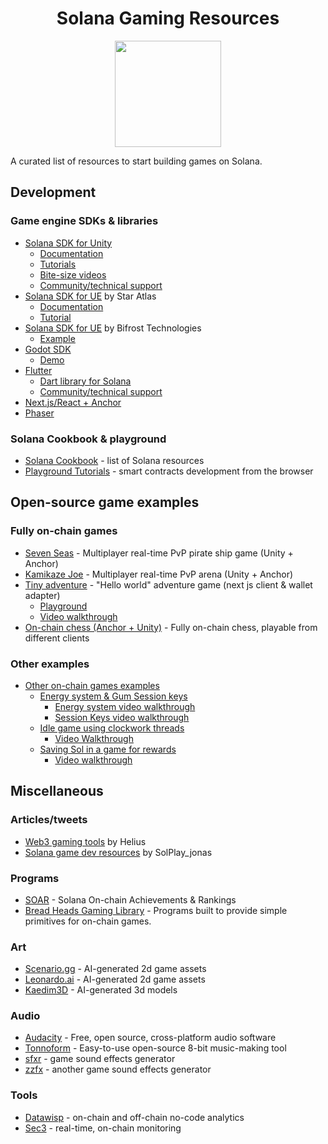 <div align="center">
 <h1>Solana Gaming Resources</h1>

<a href="https://docs.magicblock.gg"><img height="170x" src="https://i.imgur.com/mYinlU7.png" /></a>
</div>
A curated list of resources to start building games on Solana. 

 <h2>Development</h2>
 <h3>Game engine SDKs & libraries</h3>

- [Solana SDK for Unity](https://github.com/magicblock-labs/Solana.Unity-SDK)
   - [Documentation](https://solana.unity-sdk.gg/)
   - [Tutorials](https://docs.magicblock.gg/SolanaUnitySDK/guides/mint-an-nft)
   - [Bite-size videos](https://www.youtube.com/@Magicblock-Labs)
   - [Community/technical support](https://discord.gg/34mAReH8gu)
- [Solana SDK for UE](https://github.com/staratlasmeta/FoundationKit) by Star Atlas
  - [Documentation](https://github.com/staratlasmeta/FoundationKit/tree/main/Documentation)
  - [Tutorial](https://www.youtube.com/watch?v=S8fm8mFeUkk)
- [Solana SDK for UE](https://github.com/Bifrost-Technologies/Solana-Unreal-SDK) by Bifrost Technologies
  - [Example](https://github.com/kgilliam125/frontier-program)
- [Godot SDK](https://github.com/Virus-Axel/godot-solana-sdk)
  - [Demo](https://github.com/ZenRepublic/GodotSolanaSDK)
- [Flutter](https://github.com/espresso-cash/espresso-cash-public)
  - [Dart library for Solana](https://github.com/espresso-cash/espresso-cash-public/tree/master/packages/solana)
  - [Community/technical support](https://discord.com/invite/wK6WX7974J)
- [Next.js/React + Anchor](https://solanacookbook.com/gaming/game-sdks.html#next-js-react-anchor)
- [Phaser](https://github.com/Bread-Heads-NFT/phaser-solana-platformer-template)

 <h3>Solana Cookbook & playground</h3>
 
- [Solana Cookbook](https://solanacookbook.com/gaming/intro.html) - list of Solana resources
- [Playground Tutorials](https://beta.solpg.io/tutorials/) - smart contracts development from the browser

 <h2>Open-source game examples</h2>
 <h3>Fully on-chain games</h3>
 
  - [Seven Seas](https://github.com/solana-developers/solana-game-starter-kits/tree/main/seven-seas)  - Multiplayer real-time PvP pirate ship game (Unity + Anchor)
  - [Kamikaze Joe](https://github.com/GabrielePicco/Chainstrike) - Multiplayer real-time PvP arena (Unity + Anchor)
  - [Tiny adventure](https://github.com/solana-developers/solana-game-starter-kits/tree/main/tiny-adventure) - "Hello world" adventure game (next js client & wallet adapter)
    - [Playground](https://beta.solpg.io/tutorials/tiny-adventure)
    - [Video walkthrough](https://www.youtube.com/watch?v=_vQ3bSs3svs&t=976s&ab_channel=SolPlay)
  - [On-chain chess (Anchor + Unity)](https://github.com/magicblock-labs/Solana-Unity-Chess) - Fully on-chain chess, playable from different clients
  
 <h3>Other examples</h3>

- [Other on-chain games examples](https://github.com/solana-developers/solana-game-starter-kits)
  - [Energy system & Gum Session keys](https://github.com/solana-developers/solana-game-starter-kits/tree/main/idle-game)
    - [Energy system video walkthrough](https://www.youtube.com/watch?v=YYQtRCXJBgs&t=3s&ab_channel=Solana)
    - [Session Keys video walkthrough](https://www.youtube.com/watch?v=oKvWZoybv7Y&ab_channel=Solana)
  - [Idle game using clockwork threads](https://github.com/solana-developers/solana-game-starter-kits/tree/main/idle-game)
    - [Video Walkthrough](https://www.youtube.com/watch?v=ax0Si3Vkvbo&t=252s&ab_channel=Solana)
  - [Saving Sol in a game for rewards](https://beta.solpg.io/tutorials/tiny-adventure-two)
    - [Video walkthrough](https://www.youtube.com/watch?v=gILXyWvXu7M&t=191s&ab_channel=SolPlay)

 <h2>Miscellaneous</h2>

<h3>Articles/tweets</h3>

- [Web3 gaming tools](https://www.helius.dev/blog/gaming-how-solana-is-changing-the-playfield) by Helius
- [Solana game dev resources](https://x.com/SolPlay_jonas/status/1731776024310903087?s=20) by SolPlay_jonas
 
<h3>Programs</h3>

- [SOAR](https://github.com/magicblock-labs/SOAR) - Solana On-chain Achievements & Rankings
- [Bread Heads Gaming Library](https://github.com/Bread-Heads-NFT/breadheads-gaming-library) - Programs built to provide simple primitives for on-chain games.

<h3>Art</h3>

- [Scenario.gg](https://www.scenario.com/) - AI-generated 2d game assets
- [Leonardo.ai](https://leonardo.ai/) - AI-generated 2d game assets
- [Kaedim3D](https://www.kaedim3d.com/) - AI-generated 3d models

<h3>Audio</h3>

 - [Audacity](https://www.audacityteam.org/) - Free, open source, cross-platform audio software
 - [Tonnoform](https://nikos1001.github.io/Tonnoform/) - Easy-to-use open-source 8-bit music-making tool
 - [sfxr](https://sfxr.me/) - game sound effects generator
 - [zzfx](https://killedbyapixel.github.io/ZzFX/) - another game sound effects generator

<h3>Tools</h3>

- [Datawisp](https://app.datawisp.io/magicblock) - on-chain and off-chain no-code analytics
- [Sec3](https://www.sec3.dev/#magicblock) - real-time, on-chain monitoring


